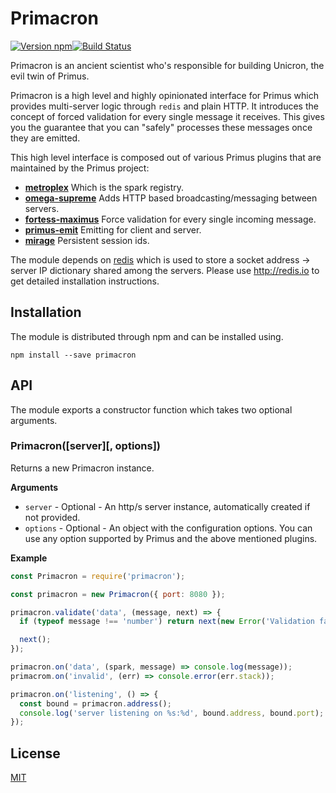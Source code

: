 # Primacron

[![Version npm](https://img.shields.io/npm/v/primacron.svg?style=flat-square)](https://www.npmjs.com/package/primacron)[![Build Status](https://img.shields.io/github/workflow/status/primus/primacron/CI/master?label=CI&style=flat-square)](https://github.com/primus/primacron/actions?query=workflow%3ACI+branch%3Amaster)

Primacron is an ancient scientist who's responsible for building Unicron, the
evil twin of Primus.

Primacron is a high level and highly opinionated interface for Primus which
provides multi-server logic through `redis` and plain HTTP. It introduces the
concept of forced validation for every single message it receives. This gives
you the guarantee that you can "safely" processes these messages once they are
emitted.

This high level interface is composed out of various Primus plugins that are
maintained by the Primus project:

- **[metroplex](https://github.com/primus/metroplex)** Which is the spark
  registry.
- **[omega-supreme](https://github.com/primus/omega-supreme)** Adds HTTP based
  broadcasting/messaging between servers.
- **[fortess-maximus](https://github.com/primus/fortress-maximus)** Force
  validation for every single incoming message.
- **[primus-emit](https://github.com/primus/emit)** Emitting for client and
  server.
- **[mirage](https://github.com/primus/mirage)** Persistent session ids.

The module depends on [redis](http://redis.io) which is used to store a
socket address -> server IP dictionary shared among the servers. Please use
http://redis.io to get detailed installation instructions.

## Installation

The module is distributed through npm and can be installed using.

```
npm install --save primacron
```

## API

The module exports a constructor function which takes two optional arguments.

### Primacron([server][, options])

Returns a new Primacron instance.

**Arguments**

- `server` - Optional - An http/s server instance, automatically created if not
  provided.
- `options` - Optional - An object with the configuration options. You can use
  any option supported by Primus and the above mentioned plugins.

**Example**

```js
const Primacron = require('primacron');

const primacron = new Primacron({ port: 8080 });

primacron.validate('data', (message, next) => {
  if (typeof message !== 'number') return next(new Error('Validation failed'));

  next();
});

primacron.on('data', (spark, message) => console.log(message));
primacrom.on('invalid', (err) => console.error(err.stack));

primacron.on('listening', () => {
  const bound = primacron.address();
  console.log('server listening on %s:%d', bound.address, bound.port);
});
```

## License

[MIT](LICENSE)
